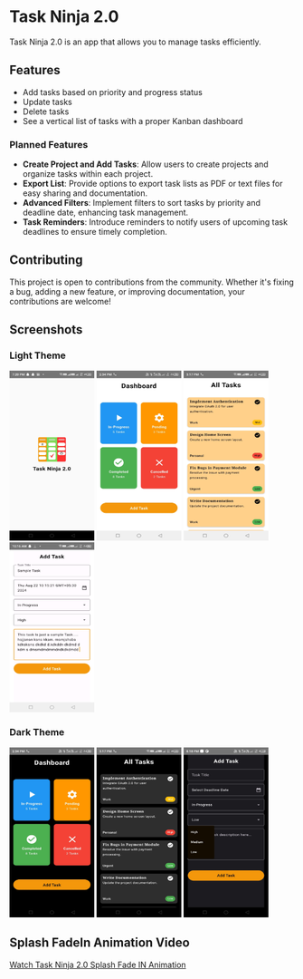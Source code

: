 # Task Ninja 2.0

Task Ninja 2.0 is an app that allows you to manage tasks efficiently.

## Features
- Add tasks based on priority and progress status
- Update tasks
- Delete tasks
- See a vertical list of tasks with a proper Kanban dashboard


### Planned Features
- **Create Project and Add Tasks**: Allow users to create projects and organize tasks within each project.
- **Export List**: Provide options to export task lists as PDF or text files for easy sharing and documentation.
- **Advanced Filters**: Implement filters to sort tasks by priority and deadline date, enhancing task management.
- **Task Reminders**: Introduce reminders to notify users of upcoming task deadlines to ensure timely completion.

## Contributing

This project is open to contributions from the community. Whether it's fixing a bug, adding a new feature, or improving documentation, your contributions are welcome!

## Screenshots

### Light Theme

<p><img src="splash_light.jpeg" width="150" height="300"  alt="Splash Screen"/>
<img src="dashboard_light.jpeg" width="150" height="300"  alt="Dashboard Screen"/>
<img src="alltask_light.jpeg" width="150" height="300"  alt="All Task Screen"/>
<img src="addtask_light.jpeg" width="150" height="300"  alt="Add Task Screen"/> <p/>

### Dark Theme

<p><img src="dashboard_dark.jpeg" width="150" height="300"  alt="Dashboard Screen"/>
<img src="alltask_dark.jpeg" width="150" height="300"  alt="All Task Screen"/>
<img src="addtask_dark.jpeg" width="150" height="300"  alt="Add Task Screen"/></p>




## Splash FadeIn Animation Video
[Watch Task Ninja 2.0 Splash Fade IN Animation](splash_light.mp4)

